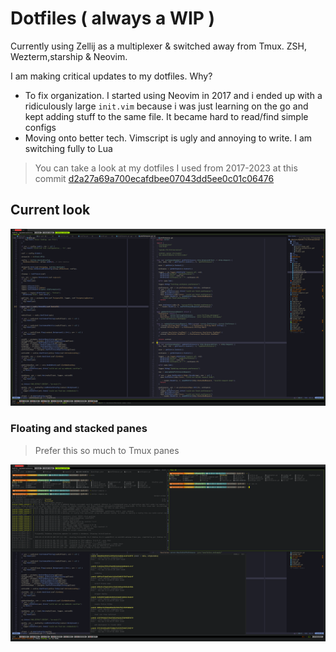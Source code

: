 # Dotfiles ( always a WIP )

Currently using Zellij as a multiplexer & switched away from Tmux. ZSH, Wezterm,starship & Neovim.

I am making critical updates to my dotfiles. Why?

- To fix organization. I started using Neovim in 2017 and i ended up with a
ridiculously large `init.vim` because i was just learning on the go
and kept adding stuff to the same file. It became hard to read/find simple configs
- Moving onto better tech. Vimscript is ugly and annoying to write. I am
switching fully to Lua

> You can take a look at my dotfiles I used from 2017-2023 at this commit [d2a27a69a700ecafdbee07043dd5ee0c01c06476](https://github.com/adelowo/dotfiles/commit/d2a27a69a700ecafdbee07043dd5ee0c01c06476)

## Current look

![terminal looks like this](./assets/terminal-2024.png)

### Floating and stacked panes

> Prefer this so much to Tmux panes

![Floating terminal](./assets/floating.png)
